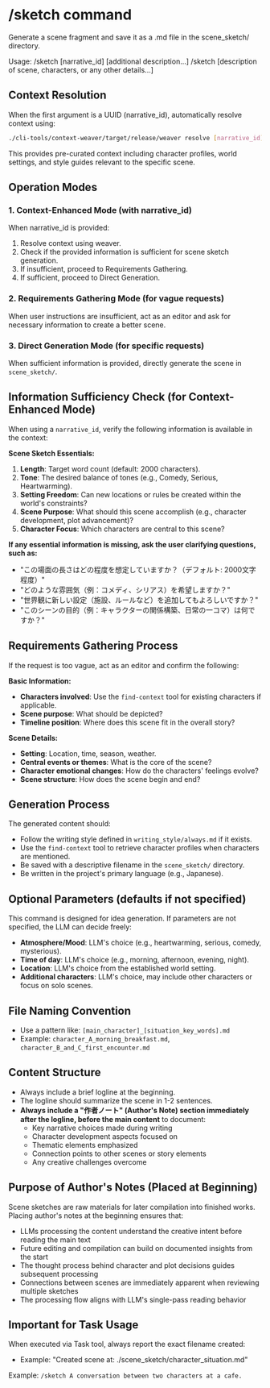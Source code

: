 # /sketch command

Generate a scene fragment and save it as a .md file in the scene_sketch/ directory.

Usage: /sketch [narrative_id] [additional description...]
/sketch [description of scene, characters, or any other details...]

## Context Resolution

When the first argument is a UUID (narrative_id), automatically resolve context using:
```bash
./cli-tools/context-weaver/target/release/weaver resolve [narrative_id]
```

This provides pre-curated context including character profiles, world settings, and style guides relevant to the specific scene.

## Operation Modes

### 1. Context-Enhanced Mode (with narrative_id)
When narrative_id is provided:
1. Resolve context using weaver.
2. Check if the provided information is sufficient for scene sketch generation.
3. If insufficient, proceed to Requirements Gathering.
4. If sufficient, proceed to Direct Generation.

### 2. Requirements Gathering Mode (for vague requests)
When user instructions are insufficient, act as an editor and ask for necessary information to create a better scene.

### 3. Direct Generation Mode (for specific requests)
When sufficient information is provided, directly generate the scene in `scene_sketch/`.

## Information Sufficiency Check (for Context-Enhanced Mode)

When using a `narrative_id`, verify the following information is available in the context:

**Scene Sketch Essentials:**
1. **Length**: Target word count (default: 2000 characters).
2. **Tone**: The desired balance of tones (e.g., Comedy, Serious, Heartwarming).
3. **Setting Freedom**: Can new locations or rules be created within the world's constraints?
4. **Scene Purpose**: What should this scene accomplish (e.g., character development, plot advancement)?
5. **Character Focus**: Which characters are central to this scene?

**If any essential information is missing, ask the user clarifying questions, such as:**
- "この場面の長さはどの程度を想定していますか？（デフォルト: 2000文字程度）"
- "どのような雰囲気（例：コメディ、シリアス）を希望しますか？"
- "世界観に新しい設定（施設、ルールなど）を追加してもよろしいですか？"
- "このシーンの目的（例：キャラクターの関係構築、日常の一コマ）は何ですか？"

## Requirements Gathering Process

If the request is too vague, act as an editor and confirm the following:

**Basic Information:**
- **Characters involved**: Use the `find-context` tool for existing characters if applicable.
- **Scene purpose**: What should be depicted?
- **Timeline position**: Where does this scene fit in the overall story?

**Scene Details:**
- **Setting**: Location, time, season, weather.
- **Central events or themes**: What is the core of the scene?
- **Character emotional changes**: How do the characters' feelings evolve?
- **Scene structure**: How does the scene begin and end?

## Generation Process

The generated content should:
- Follow the writing style defined in `writing_style/always.md` if it exists.
- Use the `find-context` tool to retrieve character profiles when characters are mentioned.
- Be saved with a descriptive filename in the `scene_sketch/` directory.
- Be written in the project's primary language (e.g., Japanese).

## Optional Parameters (defaults if not specified)

This command is designed for idea generation. If parameters are not specified, the LLM can decide freely:

- **Atmosphere/Mood**: LLM's choice (e.g., heartwarming, serious, comedy, mysterious).
- **Time of day**: LLM's choice (e.g., morning, afternoon, evening, night).
- **Location**: LLM's choice from the established world setting.
- **Additional characters**: LLM's choice, may include other characters or focus on solo scenes.

## File Naming Convention
- Use a pattern like: `[main_character]_[situation_key_words].md`
- Example: `character_A_morning_breakfast.md`, `character_B_and_C_first_encounter.md`

## Content Structure
- Always include a brief logline at the beginning.
- The logline should summarize the scene in 1-2 sentences.
- **Always include a "作者ノート" (Author's Note) section immediately after the logline, before the main content** to document:
  - Key narrative choices made during writing
  - Character development aspects focused on
  - Thematic elements emphasized
  - Connection points to other scenes or story elements
  - Any creative challenges overcome

## Purpose of Author's Notes (Placed at Beginning)

Scene sketches are raw materials for later compilation into finished works. Placing author's notes at the beginning ensures that:
- LLMs processing the content understand the creative intent before reading the main text
- Future editing and compilation can build on documented insights from the start
- The thought process behind character and plot decisions guides subsequent processing
- Connections between scenes are immediately apparent when reviewing multiple sketches
- The processing flow aligns with LLM's single-pass reading behavior

## Important for Task Usage
When executed via Task tool, always report the exact filename created:
- Example: "Created scene at: ./scene_sketch/character_situation.md"

Example: `/sketch A conversation between two characters at a cafe.`
